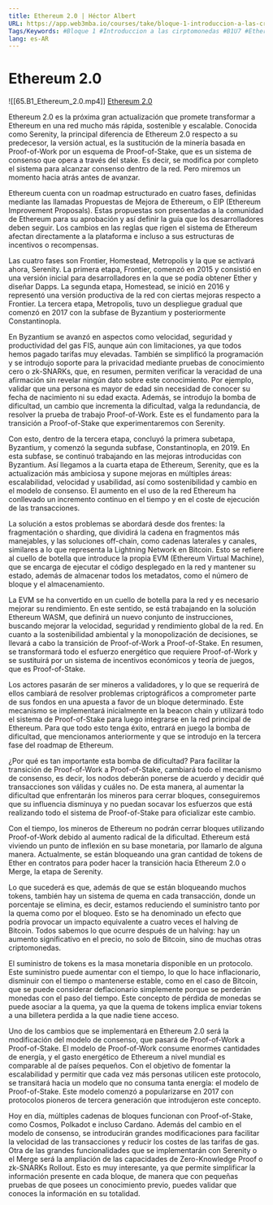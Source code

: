 ```yaml
---
title: Ethereum 2.0 | Héctor Albert
URL: https://app.web3mba.io/courses/take/bloque-1-introduccion-a-las-criptomonedas/lessons/39203723-ethereum-2-0-hector-albert
Tags/Keywords: #Bloque 1 #Introduccion a las cirptomonedas #B1U7 #Ethereum 2.0 #Héctor Albert
lang: es-AR
---
```

# Ethereum 2.0
![[65.B1_Ethereum_2.0.mp4]]
[Ethereum 2.0](https://app.web3mba.io/courses/take/bloque-1-introduccion-a-las-criptomonedas/lessons/39203723-ethereum-2-0-hector-albert)

Ethereum 2.0 es la próxima gran actualización que promete transformar a Ethereum en una red mucho más rápida, sostenible y escalable. Conocida como Serenity, la principal diferencia de Ethereum 2.0 respecto a su predecesor, la versión actual, es la sustitución de la minería basada en Proof-of-Work por un esquema de Proof-of-Stake, que es un sistema de consenso que opera a través del stake. Es decir, se modifica por completo el sistema para alcanzar consenso dentro de la red. Pero miremos un momento hacia atrás antes de avanzar.

Ethereum cuenta con un roadmap estructurado en cuatro fases, definidas mediante las llamadas Propuestas de Mejora de Ethereum, o EIP (Ethereum Improvement Proposals). Estas propuestas son presentadas a la comunidad de Ethereum para su aprobación y así definir la guía que los desarrolladores deben seguir. Los cambios en las reglas que rigen el sistema de Ethereum afectan directamente a la plataforma e incluso a sus estructuras de incentivos o recompensas.

Las cuatro fases son Frontier, Homestead, Metropolis y la que se activará ahora, Serenity. La primera etapa, Frontier, comenzó en 2015 y consistió en una versión inicial para desarrolladores en la que se podía obtener Ether y diseñar Dapps. La segunda etapa, Homestead, se inició en 2016 y representó una versión productiva de la red con ciertas mejoras respecto a Frontier. La tercera etapa, Metropolis, tuvo un despliegue gradual que comenzó en 2017 con la subfase de Byzantium y posteriormente Constantinopla.

En Byzantium se avanzó en aspectos como velocidad, seguridad y productividad del gas FIS, aunque aún con limitaciones, ya que todos hemos pagado tarifas muy elevadas. También se simplificó la programación y se introdujo soporte para la privacidad mediante pruebas de conocimiento cero o zk-SNARKs, que, en resumen, permiten verificar la veracidad de una afirmación sin revelar ningún dato sobre este conocimiento. Por ejemplo, validar que una persona es mayor de edad sin necesidad de conocer su fecha de nacimiento ni su edad exacta. Además, se introdujo la bomba de dificultad, un cambio que incrementa la dificultad, valga la redundancia, de resolver la prueba de trabajo Proof-of-Work. Este es el fundamento para la transición a Proof-of-Stake que experimentaremos con Serenity.

Con esto, dentro de la tercera etapa, concluyó la primera subetapa, Byzantium, y comenzó la segunda subfase, Constantinopla, en 2019. En esta subfase, se continuó trabajando en las mejoras introducidas con Byzantium. Así llegamos a la cuarta etapa de Ethereum, Serenity, que es la actualización más ambiciosa y supone mejoras en múltiples áreas: escalabilidad, velocidad y usabilidad, así como sostenibilidad y cambio en el modelo de consenso. El aumento en el uso de la red Ethereum ha conllevado un incremento continuo en el tiempo y en el coste de ejecución de las transacciones.

La solución a estos problemas se abordará desde dos frentes: la fragmentación o sharding, que dividirá la cadena en fragmentos más manejables, y las soluciones off-chain, como cadenas laterales y canales, similares a lo que representa la Lightning Network en Bitcoin. Esto se refiere al cuello de botella que introduce la propia EVM (Ethereum Virtual Machine), que se encarga de ejecutar el código desplegado en la red y mantener su estado, además de almacenar todos los metadatos, como el número de bloque y el almacenamiento.

La EVM se ha convertido en un cuello de botella para la red y es necesario mejorar su rendimiento. En este sentido, se está trabajando en la solución Ethereum WASM, que definirá un nuevo conjunto de instrucciones, buscando mejorar la velocidad, seguridad y rendimiento global de la red. En cuanto a la sostenibilidad ambiental y la monopolización de decisiones, se llevará a cabo la transición de Proof-of-Work a Proof-of-Stake. En resumen, se transformará todo el esfuerzo energético que requiere Proof-of-Work y se sustituirá por un sistema de incentivos económicos y teoría de juegos, que es Proof-of-Stake.

Los actores pasarán de ser mineros a validadores, y lo que se requerirá de ellos cambiará de resolver problemas criptográficos a comprometer parte de sus fondos en una apuesta a favor de un bloque determinado. Este mecanismo se implementará inicialmente en la beacon chain y utilizará todo el sistema de Proof-of-Stake para luego integrarse en la red principal de Ethereum. Para que todo esto tenga éxito, entrará en juego la bomba de dificultad, que mencionamos anteriormente y que se introdujo en la tercera fase del roadmap de Ethereum.

¿Por qué es tan importante esta bomba de dificultad? Para facilitar la transición de Proof-of-Work a Proof-of-Stake, cambiará todo el mecanismo de consenso, es decir, los nodos deberán ponerse de acuerdo y decidir qué transacciones son válidas y cuáles no. De esta manera, al aumentar la dificultad que enfrentarán los mineros para cerrar bloques, conseguiremos que su influencia disminuya y no puedan socavar los esfuerzos que está realizando todo el sistema de Proof-of-Stake para oficializar este cambio.

Con el tiempo, los mineros de Ethereum no podrán cerrar bloques utilizando Proof-of-Work debido al aumento radical de la dificultad. Ethereum está viviendo un punto de inflexión en su base monetaria, por llamarlo de alguna manera. Actualmente, se están bloqueando una gran cantidad de tokens de Ether en contratos para poder hacer la transición hacia Ethereum 2.0 o Merge, la etapa de Serenity.

Lo que sucederá es que, además de que se están bloqueando muchos tokens, también hay un sistema de quema en cada transacción, donde un porcentaje se elimina, es decir, estamos reduciendo el suministro tanto por la quema como por el bloqueo. Esto se ha denominado un efecto que podría provocar un impacto equivalente a cuatro veces el halving de Bitcoin. Todos sabemos lo que ocurre después de un halving: hay un aumento significativo en el precio, no solo de Bitcoin, sino de muchas otras criptomonedas.

El suministro de tokens es la masa monetaria disponible en un protocolo. Este suministro puede aumentar con el tiempo, lo que lo hace inflacionario, disminuir con el tiempo o mantenerse estable, como en el caso de Bitcoin, que se puede considerar deflacionario simplemente porque se perderán monedas con el paso del tiempo. Este concepto de pérdida de monedas se puede asociar a la quema, ya que la quema de tokens implica enviar tokens a una billetera perdida a la que nadie tiene acceso.

Uno de los cambios que se implementará en Ethereum 2.0 será la modificación del modelo de consenso, que pasará de Proof-of-Work a Proof-of-Stake. El modelo de Proof-of-Work consume enormes cantidades de energía, y el gasto energético de Ethereum a nivel mundial es comparable al de países pequeños. Con el objetivo de fomentar la escalabilidad y permitir que cada vez más personas utilicen este protocolo, se transitará hacia un modelo que no consuma tanta energía: el modelo de Proof-of-Stake. Este modelo comenzó a popularizarse en 2017 con protocolos pioneros de tercera generación que introdujeron este concepto.

Hoy en día, múltiples cadenas de bloques funcionan con Proof-of-Stake, como Cosmos, Polkadot e incluso Cardano. Además del cambio en el modelo de consenso, se introducirán grandes modificaciones para facilitar la velocidad de las transacciones y reducir los costes de las tarifas de gas. Otra de las grandes funcionalidades que se implementarán con Serenity o el Merge será la ampliación de las capacidades de Zero-Knowledge Proof o zk-SNARKs Rollout. Esto es muy interesante, ya que permite simplificar la información presente en cada bloque, de manera que con pequeñas pruebas de que posees un conocimiento previo, puedes validar que conoces la información en su totalidad.